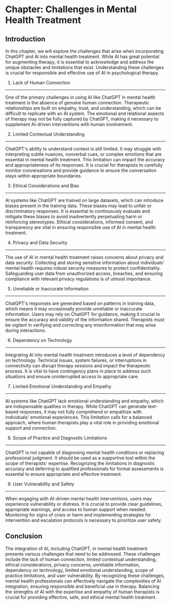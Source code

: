 Chapter: Challenges in Mental Health Treatment
==============================================

Introduction
------------

In this chapter, we will explore the challenges that arise when incorporating ChatGPT and AI into mental health treatment. While AI has great potential for augmenting therapy, it is essential to acknowledge and address the unique obstacles and limitations that exist. Understanding these challenges is crucial for responsible and effective use of AI in psychological therapy.

1. Lack of Human Connection
---------------------------

One of the primary challenges in using AI like ChatGPT in mental health treatment is the absence of genuine human connection. Therapeutic relationships are built on empathy, trust, and understanding, which can be difficult to replicate with an AI system. The emotional and relational aspects of therapy may not be fully captured by ChatGPT, making it necessary to supplement AI-driven interventions with human involvement.

2. Limited Contextual Understanding
-----------------------------------

ChatGPT's ability to understand context is still limited. It may struggle with interpreting subtle nuances, nonverbal cues, or complex emotions that are essential in mental health treatment. This limitation can impact the accuracy and appropriateness of its responses. It is crucial for therapists to carefully monitor conversations and provide guidance to ensure the conversation stays within appropriate boundaries.

3. Ethical Considerations and Bias
----------------------------------

AI systems like ChatGPT are trained on large datasets, which can introduce biases present in the training data. These biases may lead to unfair or discriminatory responses. It is essential to continuously evaluate and mitigate these biases to avoid inadvertently perpetuating harm or reinforcing stereotypes. Ethical considerations, informed consent, and transparency are vital in ensuring responsible use of AI in mental health treatment.

4. Privacy and Data Security
----------------------------

The use of AI in mental health treatment raises concerns about privacy and data security. Collecting and storing sensitive information about individuals' mental health requires robust security measures to protect confidentiality. Safeguarding user data from unauthorized access, breaches, and ensuring compliance with relevant privacy regulations is of utmost importance.

5. Unreliable or Inaccurate Information
---------------------------------------

ChatGPT's responses are generated based on patterns in training data, which means it may occasionally provide unreliable or inaccurate information. Users may rely on ChatGPT for guidance, making it crucial to ensure the accuracy and validity of the information shared. Therapists must be vigilant in verifying and correcting any misinformation that may arise during interactions.

6. Dependency on Technology
---------------------------

Integrating AI into mental health treatment introduces a level of dependency on technology. Technical issues, system failures, or interruptions in connectivity can disrupt therapy sessions and impact the therapeutic process. It is vital to have contingency plans in place to address such situations and ensure uninterrupted access to appropriate care.

7. Limited Emotional Understanding and Empathy
----------------------------------------------

AI systems like ChatGPT lack emotional understanding and empathy, which are indispensable qualities in therapy. While ChatGPT can generate text-based responses, it may not fully comprehend or empathize with individuals' emotional experiences. This limitation calls for a balanced approach, where human therapists play a vital role in providing emotional support and connection.

8. Scope of Practice and Diagnostic Limitations
-----------------------------------------------

ChatGPT is not capable of diagnosing mental health conditions or replacing professional judgment. It should be used as a supportive tool within the scope of therapists' expertise. Recognizing the limitations in diagnostic accuracy and deferring to qualified professionals for formal assessments is essential to ensure appropriate and effective treatment.

9. User Vulnerability and Safety
--------------------------------

When engaging with AI-driven mental health interventions, users may experience vulnerability or distress. It is crucial to provide clear guidelines, appropriate warnings, and access to human support when needed. Monitoring for signs of crisis or harm and implementing strategies for intervention and escalation protocols is necessary to prioritize user safety.

Conclusion
----------

The integration of AI, including ChatGPT, in mental health treatment presents various challenges that need to be addressed. These challenges include the lack of human connection, limited contextual understanding, ethical considerations, privacy concerns, unreliable information, dependency on technology, limited emotional understanding, scope of practice limitations, and user vulnerability. By recognizing these challenges, mental health professionals can effectively navigate the complexities of AI integration, ensuring responsible and beneficial use in therapy. Balancing the strengths of AI with the expertise and empathy of human therapists is crucial for providing effective, safe, and ethical mental health treatment.
